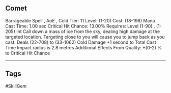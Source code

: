 ## Comet
Barrageable
Spell , AoE , Cold
Tier: 11
Level: (1-20)
Cost: (18-198) Mana
Cast Time: 1.00 sec
Critical Hit Chance: 13.00%
Requires: Level (1-90) , (1-205) Int
Call down a mass of ice from the sky, dealing high damage at the targeted location. Targeting close to you will cause you to jump back as you cast.
Deals (22-708) to (33-1062) Cold Damage
+1 second to Total Cast Time
Impact radius is 2.8 metres
Additional Effects From Quality:
+(0-2) % to Critical Hit Chance

---
## Tags
#SkillGem
